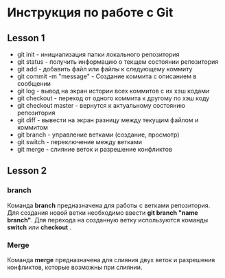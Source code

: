 # Инструкция по работе с Git

## Lesson 1 ##

* git init - инициализация папки локального репозитория 
* git status - получить информацию о текщем состоянии репозитория
* git add - добавить файл или файлы к следующему коммиту 
* git commit -m "message" - Создание коммита с описанием в сообщении
* git log - вывод на экран истории всех коммитов с их хэш кодами
* git checkout - переход от одного коммита к другому по хэш коду
* git checkout master - вернутся к актуальному состоянию репозитория
* git diff - вывести на экран разницу между текущим файлом и коммитом
* git branch - управление ветками (создание, просмотр)
* git switch - переключение между ветками
* git merge - слияние веток и разрешение конфликтов


## Lesson 2 ##


### branch ###
Команда **branch** предназначена для работы с ветками репозитория. Для создания новой ветки необходимо ввести 
**git branch "name branch"**.
Для перехода на созданную ветку используются команды
**switch** или **checkout** . 





### Merge ###

Команда **merge** предназначена для слияния двух веток и разрешения конфликтов, которые возможны при слиянии. 